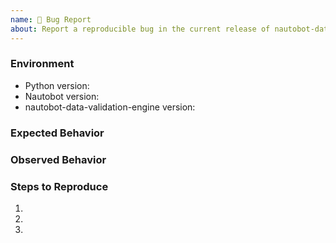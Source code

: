 ```yaml
---
name: 🐛 Bug Report
about: Report a reproducible bug in the current release of nautobot-data-validation-engine
---
```


### Environment
* Python version:  <!-- Example: 3.7.7 -->
* Nautobot version:  <!-- Example: 1.4.0 -->
* nautobot-data-validation-engine version:  <!-- Example: 2.0.0 -->

<!-- What did you expect to happen? -->
### Expected Behavior


<!-- What happened instead? -->
### Observed Behavior

<!--
    Describe in detail the exact steps that someone else can take to reproduce
    this bug using the current release.
-->
### Steps to Reproduce
1.
2.
3.
